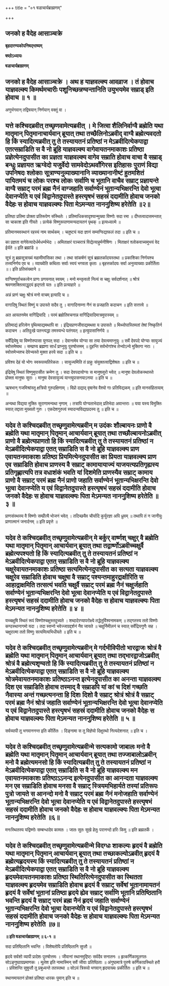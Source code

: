 +++
title = "०१ षडाचार्यब्राह्मणम्"

+++


## जनको ह वैदेह आसाञ्चक्रे

**बृहदारण्यकोपनिषद्भाष्यम्**

**षष्ठोऽध्यायः**

**षडाचार्यब्राह्मणम्**

## जनको ह वैदेह आसाञ्चक्रे । अथ ह याज्ञवल्क्य आवव्राज । तं होवाच याज्ञवल्क्य किमर्थमचारीः पशूनिच्छन्नण्वन्तानिति उयुभयमेव सम्राड् इति होवाच ॥ १ ॥

अणुर्भगवान् तद्विषयान् निर्णयान् वक्तुं वा ।

## यत्ते कश्चिदब्रवीत् तच्छृणवामेत्यब्रवीत् । मे जित्वा शैलिनिर्वाग्वै ब्रह्मेति यथा मातृमान् पितृमानाचार्यवान् ब्रूयात् तथा तच्छैलिनोऽब्रवीद् वाग्वै ब्रह्मेत्यवदतो हि किं स्यादित्यब्रवीत् तु ते तस्यायतनं प्रतिष्ठां न मेऽब्रवीदित्येकपाद्वा एतत्सम्राडिति स वै नो ब्रूहि याज्ञवल्क्य वागेवायतनमाकाशः प्रतिष्ठा प्रज्ञेत्येनदुपासीत का प्रज्ञता याज्ञवल्क्य वागेव सम्राति होवाच वाचा वै सम्राड् बन्धुः प्रज्ञायत ऋग्वेदो यजुर्वेदो सामवेदोऽथर्वांगिरस इतिहासः पुराणं विद्या उपनिषदः श्लोकाः सूत्राण्यनुव्याख्यानानि व्याख्यानानीष्टं हुतमशितं पायितमयं च लोकः परश्च लोकः सर्वाणि च भूतानि वाचैव सम्राट् प्रज्ञायन्ते वाग्वै सम्राट् परमं ब्रह्म नैनं वाग्जहाति सर्वाण्येनं भूतान्यभिक्षरन्ति देवो भूत्वा देवानप्येति य एवं विद्वानेतदुपास्ते हस्त्यृषभं सहस्रं ददामीति होवाच जनको वैदेहः स होवाच याज्ञवल्क्यः पिता मेऽमन्यत नाननुशिष्य हरेतेति ॥२॥

प्रतिष्ठा प्रतिमा प्रोक्ता प्रतिरूपेण संस्थितेः । प्रतिमाधिकसादृश्यान्मुख्या विष्णोः सदा रमा ॥ दीप्तत्वादासमन्तात् सा चाकाश इति गीयते । प्रत्येकं विष्णुरूपाणामन्यदायतनं पृथक् ॥ इत्यध्यात्मे ॥

प्रतिमानमवस्थानं रहस्यं नाम सार्थकम् । चतुष्टयं यदा ज्ञानं सम्यग्विद्याफलं तदा ॥ इति च ॥

का प्रज्ञता वागेवेत्यादेर्धर्मधर्म्यभेदः । अमिताक्षरं पञ्चरात्रं विद्येत्याहुर्मनीषिणः । मिताक्षरं श्लोकवाच्यमुभयं वेद ईर्यते ॥ इति ब्रह्मांडे ॥

सूत्रं तु ब्रह्मसूत्राख्यं महामीमांसिका तथा । तथा सांकर्षणं सूत्रं ब्रह्मतर्कादयस्तथा ॥ प्रकाशिका निर्णयश्च तत्त्वनिर्णय एव च । व्याख्येति कथिताः सर्वाः स्वयं भगवता कृताः ॥ बृहत्तर्कादयः सर्वा अनुव्याख्याः प्रकीर्तिताः ॥। इति प्रतिसंख्याने ॥

वाग्विष्णुर्वाचकत्वेन प्राणः प्रणयनात् स्वयम् । मनो मन्तृत्वतो नित्यं स चक्षुः सर्वदर्शनात् ॥ श्रोत्रं श्रवणशक्तित्वाद्धृदयं हृद्गतो यतः ॥ इति प्रत्याहारे ॥

अन्नं प्राणं चक्षुः श्रोत्रं मनो वाचम् इत्यादि च ॥

वागादिषु स्थितं विष्णुं य उपास्ते सदैव तु । वागादिनाम्ना नैनं स प्रजहाति कदाचन ॥ इति सत्तत्त्वे ॥

अत आयतनमेव वागिंद्रियादि । परमं ब्रह्मेतिवचनान्न वागिंद्रियादिमात्रमुपास्यम् ॥

प्रतिमाद्यं हरित्वेन पृथिव्याद्यमथापि वा । इंद्रियप्राणजीवाद्यमथवा य उपासते ॥ मिथ्योपास्तिमतां तेषां निष्कृतिर्न कदाचन । अतिदुःखे पतन्त्यद्धा तमस्यन्धे पतंगवत् ॥ इत्युपासानिर्णये ॥

सर्वेंद्रियेषु या विष्णोरुपासा युगपत् सदा । देवानामेव योग्या सा तया देवत्वमाप्नुयुः ॥ सर्वे देवपदे योग्याः सायुज्यं स्वोत्तमेष्वथ । सम्प्राप्य ब्रह्मणा सार्धं प्राप्नुयुः पुरुषोत्तमम् ॥ दुहन्ति सर्वभोगांश्च तेभ्योऽन्ये मुक्तिगा नराः । स्वोत्तमेभ्यश्च देवेभ्यस्ते मुक्ता हरये सदा ॥ इति च ॥

प्रविश्य देहं यो भोगः स्वरूपव्यतिरेकतः । सायुज्यमिति तं प्राहुः संयुक्तत्वाद्विशेषतः ॥ इति च ॥

इंद्रियेषु स्थितं विष्णुमुपासीत क्रमेण तु । सदा देवपदायोग्यः स मानुषसुरो भवेत् ॥ मानुषा देवलोकस्थास्ते प्रोक्ता मानुषाः सुराः । मानुषा देवसायुज्यं यान्त्युपासनयाऽनया ॥ इति च ॥

ऋषभान् गजमिश्रांस्तु क्षत्रियो गुरुदक्षिणाम् । विप्रो दद्याद् वृषानेव वैश्यो गाः प्रतिविद्यकम् ॥ इति मानसंहितायाम् ॥

अन्यथा विद्यया मुक्तिः सुराणामन्यथा नृणाम् । तत्रापि योग्यताभेदात् प्रतिभेदा अवान्तराः ॥ यया यस्य विमुक्तिः स्यात् तद्दाता मुख्यतो गुरुः । एकदेशगुरुत्वं स्यादन्यविद्याप्रदस्य तु ॥ इति च ॥

## यदेव ते कश्चिदब्रवीत् तच्छृणुवामेत्यब्रवीन् म उदंकः शौल्बायनः प्राणो वै ब्रह्मेति यथा मातृमान् पितृमान् आचार्यवान् ब्रूयात् तथा तच्छौल्बायनोऽब्रवीत् प्राणो वै ब्रह्मेत्यप्राणतो हि किं स्यादित्यब्रवीत् तु ते तस्यायतनं प्रतिष्ठां न मेऽब्रवीदित्येकपाद्वा एतत् सम्राडिति स वै नो ब्रूहि याज्ञवल्क्य प्राण एवायतनमाकाशः प्रतिष्ठा प्रियमित्येनदुपासीत का प्रियता याज्ञवल्क्य प्राण एव सम्राडिति होवाच प्राणस्य वै सम्राट् कामायायाज्यं याजयत्यप्रतिगृह्यस्य प्रतिगृह्णात्यपि तत्र वधाशंकं भवति यां दिशमेति प्राणस्यैव सम्राट् कामाय प्राणो वै सम्राट् परमं ब्रह्म नैनं प्राणो जहाति सर्वाण्येनं भूतान्यभिक्षरन्ति देवो भूत्वा देवानप्येति य एवं विद्वानेतदुपास्ते हस्त्यृषभं सहस्रं ददामीति होवाच जनको वैदेहः स होवाच याज्ञवल्क्यः पिता मेऽमन्यत नाननुशिष्य हरेतेति ॥ ३ ॥

प्राणसंस्थस्य वै विष्णोः सम्प्रीत्यै भोजनं भवेत् । तदिच्छयैव चौर्यादि कुर्युरज्ञा अपि ध्रुवम् ॥ तथापि तं न जानीयुः प्राणात्मानं जनार्दनम् ॥ इति प्रवृत्ते ॥

## यदेव ते कश्चिदब्रवीत् तच्छृणुवामेत्यब्रवीन् मे बर्कुर् वार्ष्णश् चक्षुर् वै ब्रह्मेति यथा मातृमान् पितृमान् आचार्यवान् ब्रूयात् तथा तद्वार्ष्णोऽब्रवीच्चक्षुर्वै ब्रह्मेत्यपश्यतो हि किं स्यादित्यब्रवीत् तु ते तस्यायतनं प्रतिष्ठां न मेऽब्रवीदित्येकपाद्वा एतत् सम्राडिति स वै नो ब्रूहि याज्ञवल्क्य चक्षुरेवायतनमाकाशः प्रतिष्ठा सत्यमित्येनदुपासीत का सत्यता याज्ञवल्क्य चक्षुरेव सम्राडिति होवाच चक्षुषा वै सम्राट् पश्यन्तमाहुरद्राक्षीरिति स आहाद्राक्षमिति तत्सत्यं भवति चक्षुर्वै सम्राट् परमं ब्रह्म नैनं चक्षुर्जहाति सर्वाण्येनं भूतान्यभिक्षरन्ति देवो भूत्वा देवानप्येति य एवं विद्वानेतदुपास्ते हस्त्यृषभं सहस्रं ददामीति होवाच जनको वैदेहः स होवाच याज्ञवल्क्यः पिता मेऽमन्यत नाननुशिष्य हरेतेति ॥ ४ ॥

यच्चक्षुषि स्थितं रूपं विष्णोश्चक्षुस्तदुच्यते । शब्दादेरप्यापरोक्ष्ये तद्धेतुर्विश्वनामकम् ॥ तद्गतस्य ततो विष्णोः कण्ठस्थानागमो यदा । तदा स्वप्नो भवेज्जाग्रद्दर्शनं नैव जायते ॥ चक्षुर्निमीलनं च स्यात् सर्वेंद्रियगुणैः सह । चक्षुरात्मा ततो विष्णुः सत्यमित्यभिधीयते ॥ इति च ॥

## यदेव ते कश्चिदब्रवीत् तच्छृणुवामेत्यब्रवीन् मे गर्दभीविपीतो भारद्वाजः श्रोत्रं वै ब्रह्मेति यथा मातृमान् पितृमान् आचार्यवान् ब्रूयात् तथा तद्भारद्वाजोऽब्रवीत् श्रोत्रं वै ब्रह्मेत्यशृण्वतो हि किं स्यादित्यब्रवीत् तु ते तस्यायतनं प्रतिष्ठां न मेऽब्रवीदित्येकपाद्वा एतत् सम्राडिति स वै नो ब्रूहि याज्ञवल्क्य श्रोत्रमेवायतनमाकाशः प्रतिष्ठाऽनन्त इत्येनदुपासीत का अनन्ता याज्ञवल्क्य दिश एव सम्राडिति होवाच तस्माद् वै सम्राडपि यां कां च दिशं गच्छति नैवास्या अन्तं गच्छत्यनन्ता हि दिशः दिशो वै सम्राट् श्रोत्रं श्रोत्रं वै सम्राट् परमं ब्रह्म नैनं श्रोत्रं जहाति सर्वाण्येनं भूतान्यभिक्षरन्ति देवो भूत्वा देवानप्येति य एवं विद्वानेतदुपास्ते हस्त्यृषभं सहस्रं ददामीति होवाच जनको वैदेहः स होवाच याज्ञवल्क्यः पिता मेऽमन्यत नाननुशिष्य हरेतेति ॥ ५ ॥

सर्वव्यापी तु भगवाननन्त इति कीर्तितः । दिङ्नामा स तु विज्ञेयो दिक्षुस्थो नित्यदेशनात् ॥ इति च ।

## यदेव ते कश्चिदब्रवीत् तच्छृणुवामेत्यब्रवीन्मे सत्यकामो जाबालः मनो वै ब्रह्मेति यथा मातृमान् पितृमान् आचार्यवान् ब्रूयात् तथा तज्जाबालोऽब्रवीन् मनो वै ब्रह्मेत्यमनसो हि किं स्यादित्यब्रवीत् तु ते तस्यायतनं प्रतिष्ठां न मेऽब्रवीदित्येकपाद्वा एतत् सम्राडिति स वै नो ब्रूहि याज्ञवल्क्य मन एवायतनमाकाशः प्रतिष्ठाऽऽनन्द इत्येनदुपासीत का आनन्दता याज्ञवल्क्य मन एव सम्राडिति होवाच मनसा वै सम्राट् स्त्रियमभिहार्यते तस्यां प्रतिरूपः पुत्रो जायते स आनन्दो मनो वै सम्राट् परमं ब्रह्म नैनं मनोजहाति सर्वाण्येनं भूतान्यभिक्षरन्ति देवो भूत्वा देवानप्येति य एवं विद्वानेतदुपास्ते हस्त्यृषभं सहस्रं ददामीति होवाच जनको वैदेहः स होवाच याज्ञवल्क्यः पिता मेऽमन्यत नाननुशिष्य हरेतेति ॥६॥

मनःस्थितस्य यद्विष्णोः सम्बन्धादेव कामतः । जातः सुतः सुखे हेतुः परानन्दो हरिः किमु ॥ इति ब्रह्मतर्के ।

## यदेव ते कश्चिदब्रवीत् तच्छृणुवामेत्यब्रवीन्मे विदग्धः शाकल्यः हृदयं वै ब्रह्मेति यथा मातृमान् पितृमान् आचार्यवान् ब्रूयात् तथा तच्छाकल्योऽब्रवीत् हृदयं वै ब्रह्मेत्यहृदयस्य किं स्यादित्यब्रवीत् तु ते तस्यायतनं प्रतिष्ठां न मेऽब्रवीदित्येकपाद्वा एतत् सम्राडिति स वै नो ब्रूहि याज्ञवल्क्य हृदयमेवायतनमाकाशः प्रतिष्ठा स्थितिरित्येनदुपासीत का स्थितता याज्ञवल्क्य हृदयमेव सम्राडिति होवाच हृदयं वै सम्राट् सर्वेषां भूतानामायतनं हृदयं वै सर्वेषां भूतानां प्रतिष्ठा हृदये ह्येव सम्राट् सर्वाणि भूतानि प्रतिष्ठितानि भवन्ति हृदयं वै सम्राट् परमं ब्रह्म नैनं हृदयं जहाति सर्वाण्येनं भूतान्यभिक्षरन्ति देवो भूत्वा देवानप्येति य एवं विद्वानेतदुपास्ते हस्त्यृषभं सहस्रं ददामीति होवाच जनको वैदेहः स होवाच याज्ञवल्क्यः पिता मेऽमन्यत नाननुशिष्य हरेतेति ॥७॥

**॥ इति षडाचार्यब्राह्मणम् ॥ ६-१ ॥**

सदा प्रतिष्ठितानि भवन्ति । विशेषतोपि प्रतिष्ठितानि सुप्तौ ॥

हृदये सर्वशो व्यापी प्रादेशः पुरुषोत्तमः । जीवानां स्थानमुद्दिष्टः सर्वदैव सनातनः ॥ हृत्कर्णिकामूलगतः सोऽङ्गुष्ठाग्रप्रमाणकः । मूलेश इति नामास्मिन् सर्वे जीवाः प्रतिष्ठिताः ॥ अंगुष्ठमात्रे पुरुषे कर्णिकाग्रस्थिते हरौ । प्रविशन्ति सुषुप्तौ तु प्रबुध्यन्ते ततस्तथा ॥ सोऽयं त्रिरूपो भगवान् हृदयाख्यः प्रकीर्तितः ॥ इति च ॥

स्थानमायतनं प्रोक्तं प्रतिष्ठा धारकः पुमान् इति च ॥

